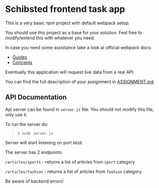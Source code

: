 # Schibsted frontend task app

This is a very basic npm project with default webpack setup.

You should use this project as a base for your solution.
Feel free to modify/extend this with whatever you need.

In case you need some assistance take a look at official webpack docs:

- [Guides](https://webpack.js.org/guides/)
- [Concepts](https://webpack.js.org/concepts/)

Eventually this application will request live data from a real API.

You can find the full description of your assignment in [ASSIGNMENT.md](ASSIGNMENT.md)

## API Documentation

Api server can be found in `server.js` file. You should not modify this file, only use it.

To run the server do:

> `$ node server.js`

Server will start listening on port `6010`.

The server has 2 endpoints:

`/articles/sports` - returns a list of articles from `sport` category

`/articles/fashion` - returns a list of articles from `fashion` category

Be aware of backend errors!
